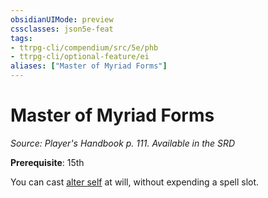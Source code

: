 ```yaml
---
obsidianUIMode: preview
cssclasses: json5e-feat
tags:
- ttrpg-cli/compendium/src/5e/phb
- ttrpg-cli/optional-feature/ei
aliases: ["Master of Myriad Forms"]
---
```

# Master of Myriad Forms
*Source: Player's Handbook p. 111. Available in the <span title='Systems Reference Document (5.1)'>SRD</span>*  

**Prerequisite**: 15th

You can cast [alter self](3-Mechanics/CLI/spells/alter-self.md) at will, without expending a spell slot.